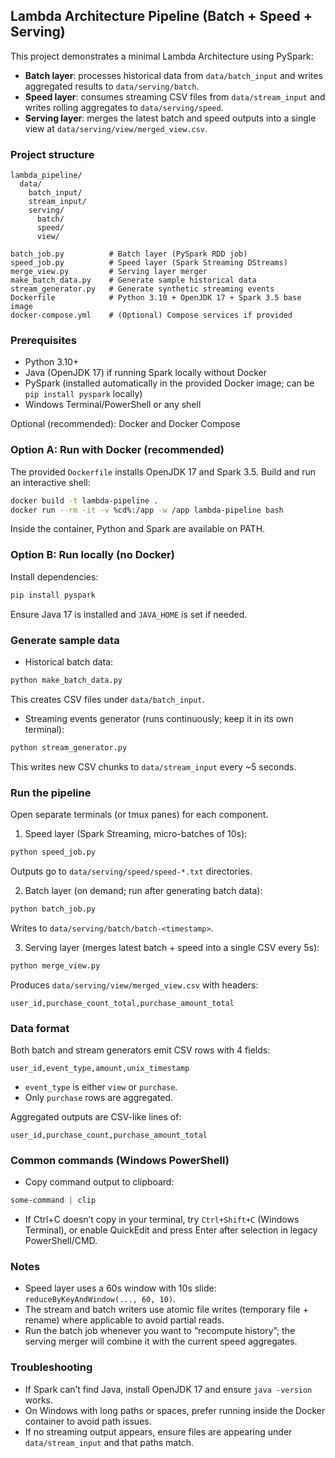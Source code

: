 ## Lambda Architecture Pipeline (Batch + Speed + Serving)

This project demonstrates a minimal Lambda Architecture using PySpark:
- **Batch layer**: processes historical data from `data/batch_input` and writes aggregated results to `data/serving/batch`.
- **Speed layer**: consumes streaming CSV files from `data/stream_input` and writes rolling aggregates to `data/serving/speed`.
- **Serving layer**: merges the latest batch and speed outputs into a single view at `data/serving/view/merged_view.csv`.

### Project structure

```
lambda_pipeline/
  data/
    batch_input/
    stream_input/
    serving/
      batch/
      speed/
      view/

batch_job.py          # Batch layer (PySpark RDD job)
speed_job.py          # Speed layer (Spark Streaming DStreams)
merge_view.py         # Serving layer merger
make_batch_data.py    # Generate sample historical data
stream_generator.py   # Generate synthetic streaming events
Dockerfile            # Python 3.10 + OpenJDK 17 + Spark 3.5 base image
docker-compose.yml    # (Optional) Compose services if provided
```

### Prerequisites

- Python 3.10+
- Java (OpenJDK 17) if running Spark locally without Docker
- PySpark (installed automatically in the provided Docker image; can be `pip install pyspark` locally)
- Windows Terminal/PowerShell or any shell

Optional (recommended): Docker and Docker Compose

### Option A: Run with Docker (recommended)

The provided `Dockerfile` installs OpenJDK 17 and Spark 3.5. Build and run an interactive shell:

```bash
docker build -t lambda-pipeline .
docker run --rm -it -v %cd%:/app -w /app lambda-pipeline bash
```

Inside the container, Python and Spark are available on PATH.

### Option B: Run locally (no Docker)

Install dependencies:

```bash
pip install pyspark
```

Ensure Java 17 is installed and `JAVA_HOME` is set if needed.

### Generate sample data

- Historical batch data:

```bash
python make_batch_data.py
```

This creates CSV files under `data/batch_input`.

- Streaming events generator (runs continuously; keep it in its own terminal):

```bash
python stream_generator.py
```

This writes new CSV chunks to `data/stream_input` every ~5 seconds.

### Run the pipeline

Open separate terminals (or tmux panes) for each component.

1) Speed layer (Spark Streaming, micro-batches of 10s):

```bash
python speed_job.py
```

Outputs go to `data/serving/speed/speed-*.txt` directories.

2) Batch layer (on demand; run after generating batch data):

```bash
python batch_job.py
```

Writes to `data/serving/batch/batch-<timestamp>`.

3) Serving layer (merges latest batch + speed into a single CSV every 5s):

```bash
python merge_view.py
```

Produces `data/serving/view/merged_view.csv` with headers:

```
user_id,purchase_count_total,purchase_amount_total
```

### Data format

Both batch and stream generators emit CSV rows with 4 fields:

```
user_id,event_type,amount,unix_timestamp
```

- `event_type` is either `view` or `purchase`.
- Only `purchase` rows are aggregated.

Aggregated outputs are CSV-like lines of:

```
user_id,purchase_count,purchase_amount_total
```

### Common commands (Windows PowerShell)

- Copy command output to clipboard:

```powershell
some-command | clip
```

- If Ctrl+C doesn’t copy in your terminal, try `Ctrl+Shift+C` (Windows Terminal), or enable QuickEdit and press Enter after selection in legacy PowerShell/CMD.

### Notes

- Speed layer uses a 60s window with 10s slide: `reduceByKeyAndWindow(..., 60, 10)`.
- The stream and batch writers use atomic file writes (temporary file + rename) where applicable to avoid partial reads.
- Run the batch job whenever you want to “recompute history”; the serving merger will combine it with the current speed aggregates.

### Troubleshooting

- If Spark can’t find Java, install OpenJDK 17 and ensure `java -version` works.
- On Windows with long paths or spaces, prefer running inside the Docker container to avoid path issues.
- If no streaming output appears, ensure files are appearing under `data/stream_input` and that paths match.


